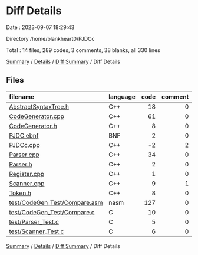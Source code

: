 # Diff Details

Date : 2023-09-07 18:29:43

Directory /home/blankheart0/PJDCc

Total : 14 files,  289 codes, 3 comments, 38 blanks, all 330 lines

[Summary](results.md) / [Details](details.md) / [Diff Summary](diff.md) / Diff Details

## Files
| filename | language | code | comment | blank | total |
| :--- | :--- | ---: | ---: | ---: | ---: |
| [AbstractSyntaxTree.h](/AbstractSyntaxTree.h) | C++ | 18 | 0 | 2 | 20 |
| [CodeGenerator.cpp](/CodeGenerator.cpp) | C++ | 61 | 0 | 18 | 79 |
| [CodeGenerator.h](/CodeGenerator.h) | C++ | 8 | 0 | 1 | 9 |
| [PJDC.ebnf](/PJDC.ebnf) | BNF | 2 | 0 | 2 | 4 |
| [PJDCc.cpp](/PJDCc.cpp) | C++ | -2 | 2 | 1 | 1 |
| [Parser.cpp](/Parser.cpp) | C++ | 34 | 0 | 14 | 48 |
| [Parser.h](/Parser.h) | C++ | 2 | 0 | 0 | 2 |
| [Register.cpp](/Register.cpp) | C++ | 1 | 0 | 0 | 1 |
| [Scanner.cpp](/Scanner.cpp) | C++ | 9 | 1 | 3 | 13 |
| [Token.h](/Token.h) | C++ | 8 | 0 | 0 | 8 |
| [test/CodeGen_Test/Compare.asm](/test/CodeGen_Test/Compare.asm) | nasm | 127 | 0 | 4 | 131 |
| [test/CodeGen_Test/Compare.c](/test/CodeGen_Test/Compare.c) | C | 10 | 0 | 0 | 10 |
| [test/Parser_Test.c](/test/Parser_Test.c) | C | 5 | 0 | -4 | 1 |
| [test/Scanner_Test.c](/test/Scanner_Test.c) | C | 6 | 0 | -3 | 3 |

[Summary](results.md) / [Details](details.md) / [Diff Summary](diff.md) / Diff Details